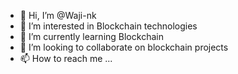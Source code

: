 - 👋 Hi, I’m @Waji-nk
- 👀 I’m interested in Blockchain technologies
- 🌱 I’m currently learning Blockchain
- 💞️ I’m looking to collaborate on blockchain projects
- 📫 How to reach me ...

<!---
Waji-nk/Waji-nk is a ✨ special ✨ repository because its `README.md` (this file) appears on your GitHub profile.
You can click the Preview link to take a look at your changes.
--->
